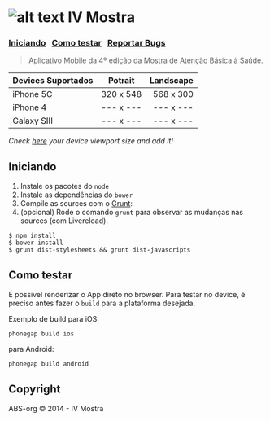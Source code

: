 ![alt text](https://raw.github.com/danielfeelfine/ivmostra-app/master/icon.png "IV Mostra") IV Mostra
============
### [Iniciando](#iniciando)  &nbsp; [Como testar](#como-testar)  &nbsp; [Reportar Bugs](https://github.com/ABS-org/ivmostra-app/search?q=&type=Issues)

> Aplicativo Mobile da 4º edição da Mostra de Atenção Básica à Saúde.


| **Devices Suportados** | **Potrait**   | **Landscape**  |
| ---------------------- |:-------------:| --------------:|
| iPhone 5C              | 320 x 548     | 568 x 300      |
| iPhone 4               | --- x ---     | --- x ---      |
| Galaxy SIII            | --- x ---     | --- x ---      |

*Check [here](http://viewportsizes.com/mine/) your device viewport size and add it!*


## Iniciando

1. Instale os pacotes do ```node```
2. Instale as dependências do ```bower```
3. Compile as sources com o [Grunt](http://gruntjs.com/):
4. (opcional) Rode o comando ```grunt``` para observar as mudanças nas sources (com Livereload).

```
$ npm install
$ bower install
$ grunt dist-stylesheets && grunt dist-javascripts
```


## Como testar

É possível renderizar o App direto no browser. Para testar no device, é preciso antes fazer o ```build``` para a plataforma desejada.

Exemplo de build para iOS:

```phonegap build ios```

para Android:

```phonegap build android```



## Copyright

ABS-org © 2014 - IV Mostra
